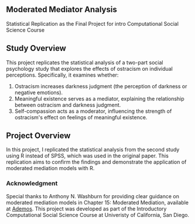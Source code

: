 ## Moderated Mediator Analysis
Statistical Replication as the Final Project for intro Computational Social Science Course



## Study Overview 
This project replicates the statistical analysis of a two-part social psychology study that explores the effects of ostracism on individual perceptions. Specifically, it examines whether:

1. Ostracism increases darkness judgment (the perception of darkness or negative emotions).
2. Meaningful existence serves as a mediator, explaining the relationship between ostracism and darkness judgment.
3. Self-compassion acts as a moderator, influencing the strength of ostracism's effect on feelings of meaningful existence.




## Project Overview 
In this project, I replicated the statistical analysis from the second study using R instead of SPSS, which was used in the original paper. This replication aims to confirm the findings and demonstrate the application of moderated mediation models with R.




### Acknowledgment
Special thanks to Anthony N. Washburn for providing clear guidance on moderated mediation models in Chapter 15: Moderated Mediation, available at [Ademos](https://ademos.people.uic.edu/Chapter15.html). This project was developed as part of the Introductory Computational Social Science Course at Univeristy of California, San Diego. 
